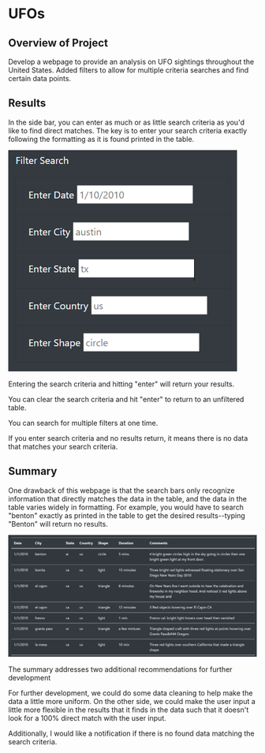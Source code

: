 # UFOs

## Overview of Project

Develop a webpage to provide an analysis on UFO sightings throughout the United States. Added filters to allow for multiple criteria searches and find certain data points.

## Results

In the side bar, you can enter as much or as little search criteria as you'd like to find direct matches. The key is to enter your search criteria exactly following the formatting as it is found printed in the table.

![search input](https://github.com/cewarkentin/UFOs/blob/main/search%20input.png)

Entering the search criteria and hitting "enter" will return your results.

You can clear the search criteria and hit "enter" to return to an unfiltered table.

You can search for multiple filters at one time.

If you enter search criteria and no results return, it means there is no data that matches your search criteria.

## Summary

One drawback of this webpage is that the search bars only recognize information that directly matches the data in the table, and the data in the table varies widely in formatting. For example, you would have to search "benton" exactly as printed in the table to get the desired results--typing "Benton" will return no results.

![data example](https://github.com/cewarkentin/UFOs/blob/main/data%20example.png)

The summary addresses two additional recommendations for further development

For further development, we could do some data cleaning to help make the data a little more uniform. On the other side, we could make the user input a little more flexible in the results that it finds in the data such that it doesn't look for a 100% direct match with the user input.

Additionally, I would like a notification if there is no found data matching the search criteria.
